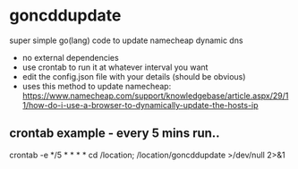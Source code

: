 # goncddupdate #

super simple go(lang) code to update namecheap dynamic dns

* no external dependencies
* use crontab to run it at whatever interval you want
* edit the config.json file with your details (should be obvious)
* uses this method to update namecheap: https://www.namecheap.com/support/knowledgebase/article.aspx/29/11/how-do-i-use-a-browser-to-dynamically-update-the-hosts-ip

## crontab example - every 5 mins run..
crontab -e
*/5       *       *       *       *       cd /location; /location/goncddupdate >/dev/null 2>&1
